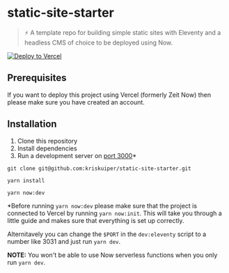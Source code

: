 # static-site-starter
> :zap: A template repo for building simple static sites with Eleventy and a headless CMS of choice to be deployed using Now.

[![Deploy to Vercel](https://vercel.com/button)](/import/project?template=https://github.com/kriskuiper/static-site-starter)

## Prerequisites
If you want to deploy this project using Vercel (formerly Zeit Now) then please make sure you have created an account.

## Installation
1. Clone this repository
2. Install dependencies
3. Run a development server on [port 3000](http://localhost:3000)*

```
git clone git@github.com:kriskuiper/static-site-starter.git

yarn install

yarn now:dev
```

*Before running `yarn now:dev` please make sure that the project is connected to Vercel by running `yarn now:init`. This will take you through a little guide and makes sure that everything is set up correctly.

Alternitavely you can change the `$PORT` in the `dev:eleventy` script to a number like 3031 and just run `yarn dev`.

**NOTE:** You won't be able to use Now serverless functions when you only run `yarn dev`.
